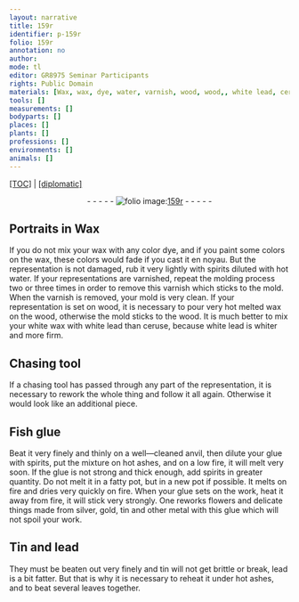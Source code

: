 ```yaml
---
layout: narrative
title: 159r
identifier: p-159r
folio: 159r
annotation: no
author:
mode: tl
editor: GR8975 Seminar Participants
rights: Public Domain
materials: [Wax, wax, dye, water, varnish, wood, wood,, white lead, ceruse, Fish glue, glue, spirits, ashes, pot, silver, gold, tin, metal, Tin, lead]
tools: []
measurements: []
bodyparts: []
places: []
plants: []
professions: []
environments: []
animals: []
---
```


<p><a href="{{ site.baseurl }}/translation/">[TOC]</a> | <a href="{{ site.baseurl }}/_texts/p-159r_tc.md/">[diplomatic]</a></p><div class="folio" align="center">- - - - - <a href="http://gallica.bnf.fr/ark:/12148/btv1b10500001g/f323.item.r=" target="_blank"><img src="https://cu-mkp.github.io/2017-workshop-edition/assets/photo-icon.png" alt="folio image: " style="display:inline-block; margin-bottom:-3px;"/>159r</a> - - - - - </div>  
  

##  Portraits in <span class="m">Wax</span>

 
 If you do not mix your <span class="m">wax</span> with any color <span class="m">dye</span>, and if you paint some colors on the <span class="m">wax</span>, these colors would fade if you cast it en noyau. But the representation is not damaged, rub it very lightly with spirits diluted with hot <span class="m">water</span>. If your representations are varnished, repeat the molding process two or three times in order to remove this <span class="m">varnish</span> which sticks to the mold. When the <span class="m">varnish</span> is removed, your mold is very clean. If your representation is set on <span class="m">wood</span>, it is necessary to pour very hot melted <span class="m">wax</span> on the <span class="m">wood,</span> otherwise the mold sticks to the <span class="m">wood</span>. It is much better to mix your white <span class="m">wax</span> with <span class="m">white lead</span> than <span class="m">ceruse</span>, because <span class="m">white lead</span> is whiter and more firm.
 
 
  

##  Chasing tool

 
 If a chasing tool has passed through any part of the representation, it is necessary to rework the whole thing and follow it all again. Otherwise it would look like an additional piece.
 
 
  

##  <span class="m">Fish glue</span>

 
 Beat it very finely and thinly on a well—cleaned anvil, then dilute your <span class="m">glue</span> with <span class="m">spirits</span>, put the mixture on hot <span class="m">ashes</span>, and on a low fire, it will melt very soon. If the <span class="m">glue</span> is not strong and thick enough, add <span class="m">spirits</span> in greater quantity. Do not melt it in a fatty <span class="m">pot</span>, but in a new <span class="m">pot</span> if possible. It melts on fire and dries very quickly on fire. When your <span class="m">glue</span> sets on the work, heat it away from fire, it will stick very strongly. One reworks flowers and delicate things made from <span class="m">silver</span>, <span class="m">gold</span>, <span class="m">tin</span> and other <span class="m">metal</span> with this <span class="m">glue</span> which will not spoil your work.
 
 
  

##  <span class="m">Tin</span> and <span class="m">lead</span>

 
 They must be beaten out very finely and <span class="m">tin</span> will not get brittle or break, <span class="m">lead</span> is a bit fatter. But that is why it is necessary to reheat it under hot ashes, and to beat several leaves together.
 
